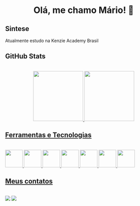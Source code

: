 ## <h1 align="center"> Olá, me chamo Mário! 🚀</h1>

## Sintese 
<p> Atualmente estudo na Kenzie Academy Brasil</p>

## GitHub Stats  
<div align="center"><br>
<a href="https://github.com/mariolucass">
  <img height="160em"  src="https://github-readme-stats.vercel.app/api?username=mariolucass&count_private=true&show_icons=true&border_radius=10px&custom_title=My+Stats&hide=stars&bg_color=002e34,004443,002e34&title_color=00c16c&icon_color=00c16c&text_color=e9e9e9&border_color=00755c&" />
  <img height="160em" src="https://github-readme-stats.vercel.app/api/top-langs/?username=mariolucass&bg_color=002e34,004443,002e34&title_color=00c16c&icon_color=00c16c&text_color=e9e9e9&border_color=00755c&layout=compact&" />
</div>

## Ferramentas e Tecnologias 
<div style="display: inline_block"><br>
<img src="https://cdn.jsdelivr.net/gh/devicons/devicon/icons/react/react-original-wordmark.svg" height="56px" width="56px"/>
<img src="https://cdn.jsdelivr.net/gh/devicons/devicon/icons/typescript/typescript-original.svg" height="56px" width="56px"/>
<img src="https://cdn.jsdelivr.net/gh/devicons/devicon/icons/javascript/javascript-original.svg" height="56px" width="56px"/>
<img src="https://cdn.jsdelivr.net/gh/devicons/devicon/icons/git/git-plain.svg" height="56px" width="56px"/>
<img src="https://cdn.jsdelivr.net/gh/devicons/devicon/icons/github/github-original.svg" height="56px" width="56px"/>
<img src="https://cdn.jsdelivr.net/gh/devicons/devicon/icons/nodejs/nodejs-original.svg" height="56px" width="56px"/>
<img src="https://cdn.jsdelivr.net/gh/devicons/devicon/icons/yarn/yarn-original.svg" height="56px" width="56px"/>
  </div>
  
  
## Meus contatos  
  <div><br>
<a href = "mailto:contato@seu-usuário-aqui"><img src="https://img.shields.io/badge/Gmail-D14836?style=for-the-badge&logo=gmail&logoColor=white" target="_blank"></a>
<a href="https://www.linkedin.com/in/seu-usuário-linkedln-aqui" target="_blank"><img src="https://img.shields.io/badge/-LinkedIn-%230077B5?style=for-the-badge&logo=linkedin&logoColor=white" target="_blank"></a>   
</div>
